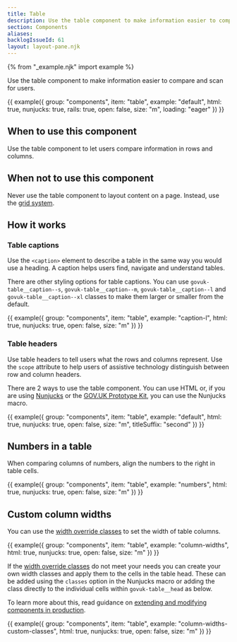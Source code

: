 ```yaml
---
title: Table
description: Use the table component to make information easier to compare and scan for users
section: Components
aliases:
backlogIssueId: 61
layout: layout-pane.njk
---
```


{% from "_example.njk" import example %}

Use the table component to make information easier to compare and scan for users.

{{ example({ group: "components", item: "table", example: "default", html: true, nunjucks: true, rails: true, open: false, size: "m", loading: "eager" }) }}

## When to use this component

Use the table component to let users compare information in rows and columns.

## When not to use this component

Never use the table component to layout content on a page. Instead, use the [grid system](/styles/layout/#using-the-grid-system).

## How it works

### Table captions

Use the `<caption>` element to describe a table in the same way you would use a heading. A caption helps users find, navigate and understand tables.

There are other styling options for table captions. You can use `govuk-table__caption--s`, `govuk-table__caption--m`, `govuk-table__caption--l` and `govuk-table__caption--xl` classes to make them larger or smaller from the default.

{{ example({ group: "components", item: "table", example: "caption-l", html: true, nunjucks: true, open: false, size: "m" }) }}

### Table headers

Use table headers to tell users what the rows and columns represent. Use the `scope` attribute to help users of assistive technology distinguish between row and column headers.

There are 2 ways to use the table component. You can use HTML or, if you are using [Nunjucks](https://mozilla.github.io/nunjucks/) or the [GOV.UK Prototype Kit](https://prototype-kit.service.gov.uk), you can use the Nunjucks macro.

{{ example({ group: "components", item: "table", example: "default", html: true, nunjucks: true, open: false, size: "m", titleSuffix: "second" }) }}

## Numbers in a table

When comparing columns of numbers, align the numbers to the right in table cells.

{{ example({ group: "components", item: "table", example: "numbers", html: true, nunjucks: true, open: false, size: "m" }) }}

## Custom column widths

You can use the [width override classes](/styles/layout/#width-override-classes) to set the width of table columns.

{{ example({ group: "components", item: "table", example: "column-widths", html: true, nunjucks: true, open: false, size: "m" }) }}

If the [width override classes](/styles/layout/#width-override-classes) do not meet your needs you can create your own width classes and apply them to the cells in the table head. These can be added using the `classes` option in the Nunjucks macro or adding the class directly to the individual cells within `govuk-table__head` as below.

To learn more about this, read guidance on [extending and modifying components in production](/get-started/extending-and-modifying-components/).

{{ example({ group: "components", item: "table", example: "column-widths-custom-classes", html: true, nunjucks: true, open: false, size: "m" }) }}
